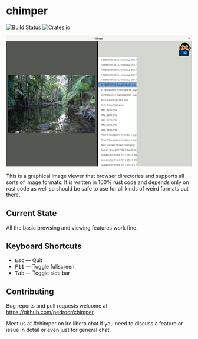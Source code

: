 # chimper

[![Build Status](https://travis-ci.org/pedrocr/chimper.svg?branch=master)](https://travis-ci.org/pedrocr/chimper)
[![Crates.io](https://img.shields.io/crates/v/chimper.svg)](https://crates.io/crates/chimper)

![Screenshot](/images/screenshot.png?raw=true)

This is a graphical image viewer that browser directories and supports all sorts of image formats. It is written in 100% rust code and depends only on rust code as well so should be safe to use for all kinds of weird formats out there.

Current State
-------------

All the basic browsing and viewing features work fine.

Keyboard Shortcuts
------------------

* <kbd>Esc</kbd> — Quit
* <kbd>F11</kbd> — Toggle fullscreen
* <kbd>Tab</kbd> — Toggle side bar

Contributing
------------

Bug reports and pull requests welcome at https://github.com/pedrocr/chimper

Meet us at #chimper on irc.libera.chat if you need to discuss a feature or issue in detail or even just for general chat.

